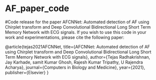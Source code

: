 # AF_paper_code
#Code release for the paper AFCNNet: Automated detection of AF using Chirplet transform and Deep Convolutional Bidirectional Long Short Term Memory Network with ECG signals.
If you wish to use this code in your work and experimentations, please cite the following paper:

@article{tejas2021AFCNNet, 
  title={AFCNNet: Automated detection of AF using Chirplet transform and Deep Convolutional Bidirectional Long Short Term Memory Network with ECG signals},
  author={Tejas Radhakrishnan, Jay Karhade, samit Kumar Ghosh, Rajesh Kumar Tripathy, U Rajendra Acharya},
  journal={Computers in Biology and Medicine},
    year={2021},
  publisher={Elsevier}
}

